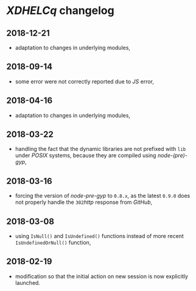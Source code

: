 # *XDHELCq* changelog

## 2018-12-21

- adaptation to changes in underlying modules,

## 2018-09-14

- some error were not correctly reported due to *JS* error,

## 2018-04-16

- adaptation to changes in underlying modules,

## 2018-03-22

- handling the fact that the dynamic libraries are not prefixed with `lib` under *POSIX* systems, because they are compiled using *node-(pre)-gyp*,

## 2018-03-16

- forcing the version of *node-pre-gyp* to `0.8.x`, as the latest `0.9.0` does not properly handle the `302`*http* response from *GitHub*,

## 2018-03-08

- using `IsNull()` and `IsUndefined()` functions instead of more recent `IsUndefinedOrNull()` function,

## 2018-02-19

- modification so that the initial action on new session is now explicitly launched.